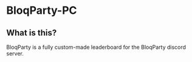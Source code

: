 # BloqParty-PC
## What is this?
BloqParty is a fully custom-made leaderboard for the BloqParty discord server.